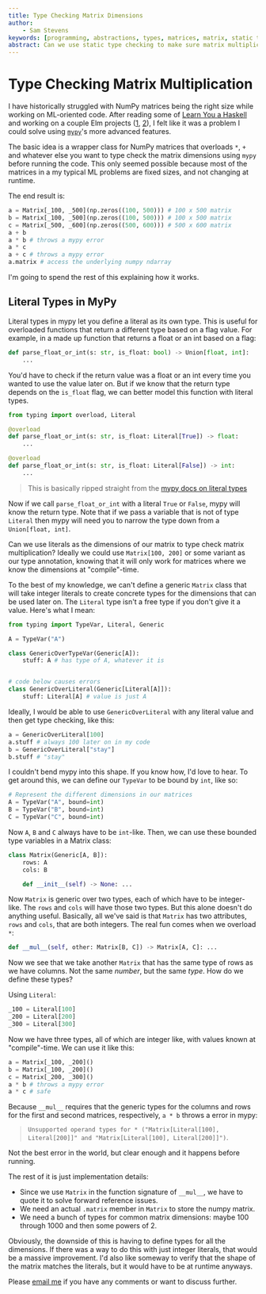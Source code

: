 ```yaml
---
title: Type Checking Matrix Dimensions
author:
    - Sam Stevens
keywords: [programming, abstractions, types, matrices, matrix, static type checking, dimensions]
abstract: Can we use static type checking to make sure matrix multiplication works?
---
```


# Type Checking Matrix Multiplication

I have historically struggled with NumPy matrices being the right size while working on ML-oriented code. After reading some of [Learn You a Haskell](http://learnyouahaskell.com/) and working on a couple Elm projects ([1](https://github.com/samuelstevens/elm-slow-youtube), [2](https://github.com/samuelstevens/elm-csv)), I felt like it was a problem I could solve using [`mypy`](https://mypy.readthedocs.io/en/stable/index.html)'s more advanced features.

The basic idea is a wrapper class for NumPy matrices that overloads `*`, `+` and whatever else you want to type check the matrix dimensions using `mypy` before running the code. This only seemed possible because most of the matrices in a my typical ML problems are fixed sizes, and not changing at runtime.

The end result is:

```python
a = Matrix[_100, _500](np.zeros((100, 500))) # 100 x 500 matrix
b = Matrix[_100, _500](np.zeros((100, 500))) # 100 x 500 matrix
c = Matrix[_500, _600](np.zeros((500, 600))) # 500 x 600 matrix
a + b
a * b # throws a mypy error
a * c
a + c # throws a mypy error
a.matrix # access the underlying numpy ndarray
```

I'm going to spend the rest of this explaining how it works.

## Literal Types in MyPy

Literal types in mypy let you define a literal as its own type. This is  useful for overloaded functions that return a different type based on a flag value. For example, in a made up function that returns a float or an int based on a flag:

```python
def parse_float_or_int(s: str, is_float: bool) -> Union[float, int]:
	...
```

You'd have to check if the return value was a float or an int every time you wanted to use the value later on. But if we know that the return type depends on the `is_float` flag, we can better model this function with literal types.

```python
from typing import overload, Literal

@overload  
def parse_float_or_int(s: str, is_float: Literal[True]) -> float:
	...

@overload
def parse_float_or_int(s: str, is_float: Literal[False]) -> int:
	...
```

> This is basically ripped straight from the [mypy docs on literal types](https://mypy.readthedocs.io/en/stable/literal_types.html#literal-types)

Now if we call `parse_float_or_int` with a literal `True` or `False`, mypy will know the return type. Note that if we pass a variable that is not of type `Literal` then mypy will need you to narrow the type down from a `Union[float, int]`.

Can we use literals as the dimensions of our matrix to type check matrix multiplication? Ideally we could use `Matrix[100, 200]` or some variant as our type annotation, knowing that it will only work for matrices where we know the dimensions at "compile"-time.

To the best of my knowledge, we can't define a generic `Matrix` class that will take integer literals to create concrete types for the dimensions that can be used later on. The `Literal` type isn't a free type if you don't give it a value. Here's what I mean:

```python
from typing import TypeVar, Literal, Generic

A = TypeVar("A")

class GenericOverTypeVar(Generic[A]):
	stuff: A # has type of A, whatever it is


# code below causes errors
class GenericOverLiteral(Generic[Literal[A]]):
	stuff: Literal[A] # value is just A
```

Ideally, I would be able to use `GenericOverLiteral` with any literal value and then get type checking, like this:

```python
a = GenericOverLiteral[100]
a.stuff # always 100 later on in my code
b = GenericOverLiteral["stay"]
b.stuff # "stay"
```

I couldn't bend mypy into this shape. If you know how, I'd love to hear. To get around this, we can define our `TypeVar` to be bound by `int`, like so:

```python
# Represent the different dimensions in our matrices
A = TypeVar("A", bound=int)
B = TypeVar("B", bound=int)
C = TypeVar("C", bound=int)
```

Now `A`, `B` and `C` always have to be `int`-like. Then, we can use these bounded type variables in a Matrix class:

```python
class Matrix(Generic[A, B]):
    rows: A
    cols: B

    def __init__(self) -> None: ...
```

Now `Matrix` is generic over two types, each of which have to be integer-like. The `rows` and `cols` will have those two types. But this alone doesn't do anything useful. Basically, all we've said is that `Matrix` has two attributes, `rows` and `cols`, that are both integers. The real fun comes when we overload `*`:

```python
def __mul__(self, other: Matrix[B, C]) -> Matrix[A, C]: ...
```

Now we see that we take another `Matrix` that has the same type of rows as we have columns. Not the same *number*, but the same *type*. How do we define these types?

Using `Literal`:

```python
_100 = Literal[100]
_200 = Literal[200]
_300 = Literal[300]
```

Now we have three types, all of which are integer like, with values known at "compile"-time. We can use it like this:

```python
a = Matrix[_100, _200]()
b = Matrix[_100, _200]()
c = Matrix[_200, _300]()
a * b # throws a mypy error
a * c # safe
```

Because `__mul__` requires that the generic types for the columns and rows for the first and second matrices, respectively, `a * b` throws a error in mypy: 

> `Unsupported operand types for * ("Matrix[Literal[100], Literal[200]]" and "Matrix[Literal[100], Literal[200]]")`. 

Not the best error in the world, but clear enough and it happens before running.

The rest of it is just implementation details:

- Since we use `Matrix` in the function signature of `__mul__`, we have to quote it to solve forward reference issues. 
- We need an actual `.matrix` member in `Matrix` to store the numpy matrix.
- We need a bunch of types for common matrix dimensions: maybe 100 through 1000 and then some powers of 2.

Obviously, the downside of this is having to define types for all the dimensions. If there was a way to do this with just integer literals, that would be a massive improvement. I'd also like someway to verify that the shape of the matrix matches the literals, but it would have to be at runtime anyways.

Please [email me](mailto:samuel.robert.stevens@gmail.com) if you have any comments or want to discuss further.